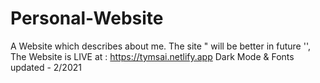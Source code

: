 # Personal-Website
A Website which describes about me. 
The site " will be better in future  '',
The Website is LIVE at : https://tymsai.netlify.app
Dark Mode & Fonts updated - 2/2021
